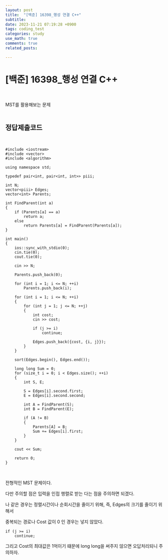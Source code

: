 ```yaml
---
layout: post
title:  "[백준] 16398_행성 연결 C++"
subtitle:   
date: 2023-11-21 07:19:28 +0900
tags: coding_test
categories: study
use_math: true
comments: true
related_posts:

---
```


# [백준] 16398_행성 연결 C++<br/>
<br/>

MST를 활용해보는 문제<br/>
<br/>

## 정답제출코드<br/>
<br/>

```
#include <iostream>
#include <vector>
#include <algorithm>

using namespace std;

typedef pair<int, pair<int, int>> piii;

int N;
vector<piii> Edges;
vector<int> Parents;

int FindParent(int a)
{
    if (Parents[a] == a)
        return a;
    else
        return Parents[a] = FindParent(Parents[a]);
}

int main()
{
    ios::sync_with_stdio(0);
    cin.tie(0);
    cout.tie(0);

    cin >> N;

    Parents.push_back(0);

    for (int i = 1; i <= N; ++i)
        Parents.push_back(i);

    for (int i = 1; i <= N; ++i)
    {
        for (int j = 1; j <= N; ++j)
        {
            int cost;
            cin >> cost;

            if (j >= i)
                continue;

            Edges.push_back({cost, {i, j}});
        }
    }

    sort(Edges.begin(), Edges.end());

    long long Sum = 0;
    for (size_t i = 0; i < Edges.size(); ++i)
    {
        int S, E;

        S = Edges[i].second.first;
        E = Edges[i].second.second;

        int A = FindParent(S);
        int B = FindParent(E);

        if (A != B)
        {
            Parents[A] = B;
            Sum += Edges[i].first;
        }
    }

    cout << Sum;

    return 0;
}
```
<br/>

전형적인 MST 문제이다.<br/>

다만 주의할 점은 입력을 인접 행렬로 받는 다는 점을 주의하면 되겠다.<br/>

나 같은 경우는 정렬시간이나 순회시간을 줄이기 위해, 즉, Edges의 크기를 줄이기 위해서<br/>

중복되는 경로나 Cost 값이 0 인 경우는 넣지 않았다.<br/>

```
if (j >= i)
    continue;
```

그리고 Cost의 최대값은 1억이기 떄문에 long long을 써주지 않으면 오답처리되니 주의하자.